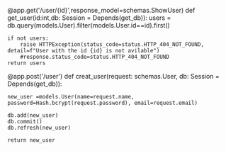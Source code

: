 @app.get('/user/{id}',response_model=schemas.ShowUser)
def get_user(id:int,db: Session = Depends(get_db)):
    users = db.query(models.User).filter(models.User.id==id).first()
    
    if not users:
        raise HTTPException(status_code=status.HTTP_404_NOT_FOUND, detail=f"User with the id {id} is not avilable")
        #response.status_code=status.HTTP_404_NOT_FOUND
    return users 


@app.post('/user')
def creat_user(request: schemas.User, db: Session = Depends(get_db)):
    
    new_user =models.User(name=request.name, password=Hash.bcrypt(request.password), email=request.email)
    
    db.add(new_user)
    db.commit()
    db.refresh(new_user)
    
    return new_user 
